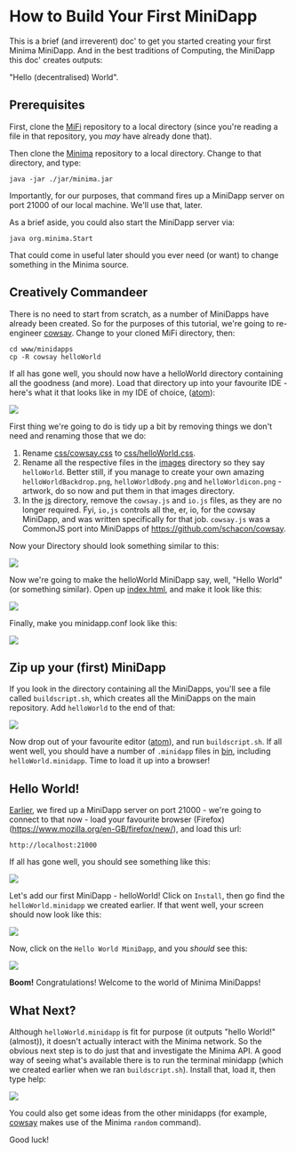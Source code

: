 # How to Build Your First MiniDapp

This is a brief (and irreverent) doc' to get you started creating your first Minima MiniDapp. And in the best traditions of Computing, the MiniDapp this doc' creates outputs:

"Hello (decentralised) World".

## Prerequisites

First, clone the [MiFi](https://github.com/glowkeeper/MiFi) repository to a local directory (since you're reading a file in that repository, you _may_ have already done that).

Then clone the [Minima](https://github.com/spartacusrex99/Minima) repository to a local directory. Change to that directory, and type:

````
java -jar ./jar/minima.jar

````

Importantly, for our purposes, that command fires up a MiniDapp server on port 21000 of our local machine. We'll use that, later.

As a brief aside, you could also start the MiniDapp server via:

````
java org.minima.Start

````

That could come in useful later should you ever need (or want) to change something in the Minima source.

## Creatively Commandeer

There is no need to start from scratch, as a number of MiniDapps have already been created. So for the purposes of this tutorial, we're going to re-engineer [cowsay](https://github.com/glowkeeper/MiFi/www/minidapps/cowsay). Change to your cloned MiFi directory, then:

```
cd www/minidapps
cp -R cowsay helloWorld

```

If all has gone well, you should now have a helloWorld directory containing all the goodness (and more). Load that directory up into your favourite IDE - here's what it that looks like in my IDE of choice, ([atom](https://atom.io/)):

![](./helloWorld.png)

First thing we're going to do is tidy up a bit by removing things we don't need and renaming those that we do:

1. Rename [css/cowsay.css](css/cowsay.css) to [css/helloWorld.css](css/helloWorld.css).
2. Rename all the respective files in the [images](images) directory so they say `helloWorld`. Better still, if you manage to create your own amazing `helloWorldBackdrop.png`, `helloWorldBody.png` and `helloWorldicon.png` -artwork, do so now and put them in that images directory.
3. In the [js](js) directory, remove the `cowsay.js` and `io.js` files, as they are no longer required. Fyi, `io,js` controls all the, er, io, for the cowsay MiniDapp, and was written specifically for that job. `cowsay.js` was a CommonJS port into MiniDapps of https://github.com/schacon/cowsay.

Now your Directory should look something similar to this:

![](./hellowWorldCleanup.png)

Now we're going to make the helloWorld MiniDapp say, well, "Hello World" (or something similar). Open up [index.html](helloWorld/index.html), and make it look like this:

![](./helloWorldIndex.png)

Finally, make you minidapp.conf look like this:

![](./helloWorldConf.png)

## Zip up your (first) MiniDapp

If you look in the directory containing all the MiniDapps, you'll see a file called `buildscript.sh`, which creates all the MiniDapps on the main repository. Add `helloWorld` to the end of that:

![](helloWorldBuild.png)

Now drop out of your favourite editor ([atom](https://atom.io/)), and run `buildscript.sh`. If all went well, you should have a number of `.minidapp` files in [bin](./bin), including `helloWorld.minidapp`. Time to load it up into a browser!

## Hello World!

[Earlier](#prerequisites), we fired up a MiniDapp server on port 21000 - we're going to connect to that now - load your favourite browser (Firefox)(https://www.mozilla.org/en-GB/firefox/new/), and load this url:

```
http://localhost:21000

```

If all has gone well, you should see something like this:

![](miniDappServer.png)

Let's add our first MiniDapp - helloWorld! Click on `Install`, then go find the `helloWorld.minidapp` we created earlier. If that went well, your screen should now look like this:

![](helloWorldMiniDappServer.png)

Now, click on the `Hello World MiniDapp`, and you _should_ see this:

![](helloDecentralisedWorld.png)

**Boom!** Congratulations! Welcome to the world of Minima MiniDapps!

## What Next?

Although `helloWorld.minidapp` is fit for purpose (it outputs "hello World!" (almost)), it doesn't actually interact with the Minima network. So the obvious next step is to do just that and investigate the Minima API. A good way of seeing what's available there is to run the terminal minidapp (which we created earlier when we ran `buildscript.sh`). Install that, load it, then type help:

![](helloWorldTerminal.png)

You could also get some ideas from the other minidapps (for example, [cowsay](https://github.com/glowkeeper/MiFi/www/minidapps/cowsay) makes use of the Minima `random` command).

Good luck!
